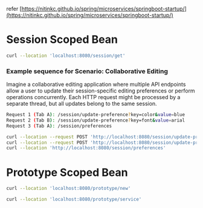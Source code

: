 refer [https://nitinkc.github.io/spring/microservices/springboot-startup/](https://nitinkc.github.io/spring/microservices/springboot-startup/)


# Session Scoped Bean
```bash
curl --location 'localhost:8080/session/get'
```

### Example sequence for Scenario: Collaborative Editing
Imagine a collaborative editing application where multiple API endpoints allow 
a user to update their session-specific editing preferences or perform operations 
concurrently. Each HTTP request might be processed by a separate thread, 
but all updates belong to the same session.

```bash
Request 1 (Tab A): /session/update-preference?key=color&value=blue
Request 2 (Tab B): /session/update-preference?key=font&value=arial
Request 3 (Tab A): /session/preferences

curl --location --request POST 'http://localhost:8080/session/update-preference?key=color&value=blue'
curl --location --request POST 'http://localhost:8080/session/update-preference?key=font&value=arial'
curl --location 'http://localhost:8080/session/preferences'
```

# Prototype Scoped Bean

```bash
curl --location 'localhost:8080/prototype/new'

curl --location 'localhost:8080/prototype/service'
```